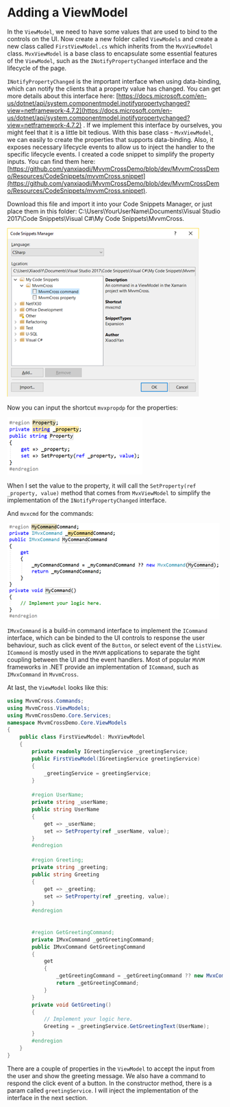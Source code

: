 # Adding a ViewModel

In the `ViewModel`, we need to have some values that are used to bind to the controls on the UI. Now create a new folder called `ViewModels` and create a new class called `FirstViewModel.cs` which inherits from the `MvxViewModel` class. `MvxViewModel` is a base class to encapsulate some essential features of the `ViewModel`, such as the `INotifyPropertyChanged` interface and the lifecycle of the page.

`INotifyPropertyChanged` is the important interface when using data-binding, which can notify the clients that a property value has changed. You can get more details about this interface here: [https://docs.microsoft.com/en-us/dotnet/api/system.componentmodel.inotifypropertychanged?view=netframework-4.7.2](https://docs.microsoft.com/en-us/dotnet/api/system.componentmodel.inotifypropertychanged?view=netframework-4.7.2) . If we implement this interface by ourselves, you might feel that it is a little bit tedious. With this base class - `MvxViewModel`, we can easily to create the properties that supports data-binding. Also, it exposes necessary lifecycle events to allow us to inject the handler to the specific lifecycle events. I created a code snippet to simplify the property inputs. You can find them here: [https://github.com/yanxiaodi/MvvmCrossDemo/blob/dev/MvvmCrossDemo/Resources/CodeSnippets/mvvmCross.snippet](https://github.com/yanxiaodi/MvvmCrossDemo/blob/dev/MvvmCrossDemo/Resources/CodeSnippets/mvvmCross.snippet).

Download this file and import it into your Code Snippets Manager, or just place them in this folder: C:\Users\YourUserName\Documents\Visual Studio 2017\Code Snippets\Visual C\#\My Code Snippets\MvvmCross.

![](../../.gitbook/assets/image%20%283%29.png)

Now you can input the shortcut `mvxpropdp` for the properties:

![](../../.gitbook/assets/image%20%282%29.png)

When I set the value to the property, it will call the `SetProperty(ref _property, value)` method that comes from `MvxViewModel` to simplify the implementation of the `INotifyPropertyChanged` interface.

And `mvxcmd` for the commands:

![](../../.gitbook/assets/image%20%2830%29.png)

`IMvxCommand` is a build-in command interface to implement the `ICommand` interface, which can be binded to the UI controls to response the user behaviour, such as click event of the `Button`, or select event of the `ListView`. `ICommond` is mostly used in the `MVVM` applications to separate the tight coupling between the UI and the event handlers. Most of popular `MVVM` frameworks in .NET provide an implementation of `ICommand`, such as `IMvxCommand` in `MvvmCross`.

At last, the `ViewModel` looks like this:

```csharp
using MvvmCross.Commands;
using MvvmCross.ViewModels;
using MvvmCrossDemo.Core.Services;
namespace MvvmCrossDemo.Core.ViewModels
{
    public class FirstViewModel: MvxViewModel
    {
        private readonly IGreetingService _greetingService;
        public FirstViewModel(IGreetingService greetingService)
        {
            _greetingService = greetingService;
        }

        #region UserName;
        private string _userName;
        public string UserName
        {
            get => _userName;
            set => SetProperty(ref _userName, value);
        }
        #endregion

        #region Greeting;
        private string _greeting;
        public string Greeting
        {
            get => _greeting;
            set => SetProperty(ref _greeting, value);
        }
        #endregion


        #region GetGreetingCommand;
        private IMvxCommand _getGreetingCommand;
        public IMvxCommand GetGreetingCommand
        {
            get
            {
                _getGreetingCommand = _getGreetingCommand ?? new MvxCommand(GetGreeting);
                return _getGreetingCommand;
            }
        }
        private void GetGreeting()
        {
            // Implement your logic here.
            Greeting = _greetingService.GetGreetingText(UserName);
        }
        #endregion
    }
}
```

There are a couple of properties in the `ViewModel` to accept the input from the user and show the greeting message. We also have a command to respond the click event of a button. In the constructor method, there is a param called `greetingService`. I will inject the implementation of the interface in the next section.

